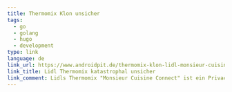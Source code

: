 ```yaml
---
title: Thermomix Klon unsicher
tags:
  - go
  - golang
  - hugo
  - development
type: link
language: de
link_url: https://www.androidpit.de/thermomix-klon-lidl-monsieur-cuisine-connect-sicherheit
link_title: Lidl Thermomix katastrophal unsicher
link_comment: Lidls Thermomix "Monsieur Cuisine Connect" ist ein Privacy Super-GAU. Die digitale Wanze in der eigenen Küche – wo man sie am wenigstens vermutet.
---
```

